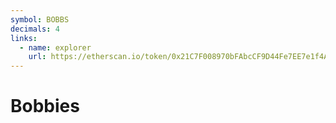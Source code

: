 ```yaml
---
symbol: BOBBS
decimals: 4
links:
  - name: explorer
    url: https://etherscan.io/token/0x21C7F008970bFAbcCF9D44Fe7EE7e1f4A5401FEb
---
```


# Bobbies
